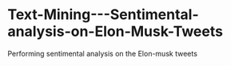 # Text-Mining---Sentimental-analysis-on-Elon-Musk-Tweets
Performing sentimental analysis on the Elon-musk tweets 
